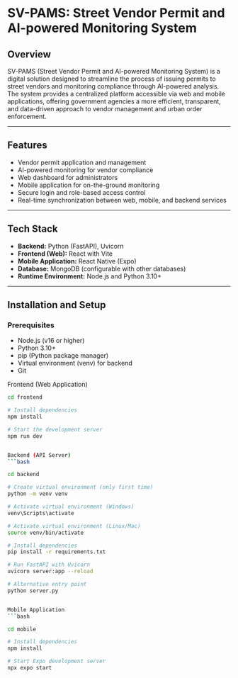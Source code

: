 # SV-PAMS: Street Vendor Permit and AI-powered Monitoring System

## Overview

SV-PAMS (Street Vendor Permit and AI-powered Monitoring System) is a digital solution designed to streamline the process of issuing permits to street vendors and monitoring compliance through AI-powered analysis.  
The system provides a centralized platform accessible via web and mobile applications, offering government agencies a more efficient, transparent, and data-driven approach to vendor management and urban order enforcement.

---

## Features

- Vendor permit application and management
- AI-powered monitoring for vendor compliance
- Web dashboard for administrators
- Mobile application for on-the-ground monitoring
- Secure login and role-based access control
- Real-time synchronization between web, mobile, and backend services

---

## Tech Stack

- **Backend:** Python (FastAPI), Uvicorn  
- **Frontend (Web):** React with Vite  
- **Mobile Application:** React Native (Expo)  
- **Database:** MongoDB (configurable with other databases)  
- **Runtime Environment:** Node.js and Python 3.10+  

---

## Installation and Setup

### Prerequisites
- Node.js (v16 or higher)
- Python 3.10+
- pip (Python package manager)
- Virtual environment (venv) for backend
- Git



Frontend (Web Application)
```bash
cd frontend

# Install dependencies
npm install

# Start the development server
npm run dev


Backend (API Server)
```bash

cd backend

# Create virtual environment (only first time)
python -m venv venv

# Activate virtual environment (Windows)
venv\Scripts\activate

# Activate virtual environment (Linux/Mac)
source venv/bin/activate

# Install dependencies
pip install -r requirements.txt

# Run FastAPI with Uvicorn
uvicorn server:app --reload

# Alternative entry point
python server.py


Mobile Application
```bash

cd mobile

# Install dependencies
npm install

# Start Expo development server
npx expo start
